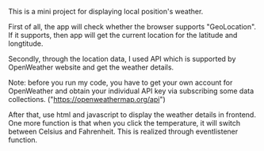 This is a mini project for displaying local position's weather.

First of all, the app will check whether the browser supports "GeoLocation". If it supports, then app will get the current location for the latitude and longtitude.

Secondly, through the location data, I used API which is supported by OpenWeather website and get the weather details.

Note: before you run my code, you have to get your own account for OpenWeather and obtain your individual API key via subscribing some data collections. ("https://openweathermap.org/api")

After that, use html and javascript to display the weather details in frontend. One more function is that when you click the temperature, it will switch between Celsius and Fahrenheit. This is realized through eventlistener function. 